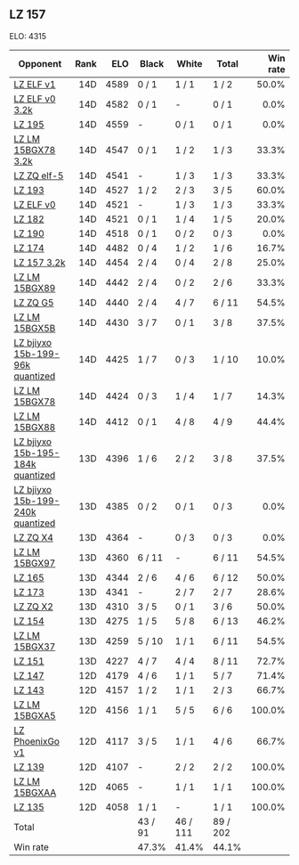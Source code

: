 ## LZ 157 ##

ELO: 4315

Opponent | Rank | ELO | Black | White | Total | Win rate
---------|-----:|----:|-------|-------|-------|-------:
[LZ ELF v1](LZ%20ELF%20v1.md) | 14D | 4589 | 0 / 1 | 1 / 1 | 1 / 2 | 50.0%
[LZ ELF v0 3.2k](LZ%20ELF%20v0%203.2k.md) | 14D | 4582 | 0 / 1 | - | 0 / 1 | 0.0%
[LZ 195](LZ%20195.md) | 14D | 4559 | - | 0 / 1 | 0 / 1 | 0.0%
[LZ LM 15BGX78 3.2k](LZ%20LM%2015BGX78%203.2k.md) | 14D | 4547 | 0 / 1 | 1 / 2 | 1 / 3 | 33.3%
[LZ ZQ elf-5](LZ%20ZQ%20elf-5.md) | 14D | 4541 | - | 1 / 3 | 1 / 3 | 33.3%
[LZ 193](LZ%20193.md) | 14D | 4527 | 1 / 2 | 2 / 3 | 3 / 5 | 60.0%
[LZ ELF v0](LZ%20ELF%20v0.md) | 14D | 4521 | - | 1 / 3 | 1 / 3 | 33.3%
[LZ 182](LZ%20182.md) | 14D | 4521 | 0 / 1 | 1 / 4 | 1 / 5 | 20.0%
[LZ 190](LZ%20190.md) | 14D | 4518 | 0 / 1 | 0 / 2 | 0 / 3 | 0.0%
[LZ 174](LZ%20174.md) | 14D | 4482 | 0 / 4 | 1 / 2 | 1 / 6 | 16.7%
[LZ 157 3.2k](LZ%20157%203.2k.md) | 14D | 4454 | 2 / 4 | 0 / 4 | 2 / 8 | 25.0%
[LZ LM 15BGX89](LZ%20LM%2015BGX89.md) | 14D | 4442 | 2 / 4 | 0 / 2 | 2 / 6 | 33.3%
[LZ ZQ G5](LZ%20ZQ%20G5.md) | 14D | 4440 | 2 / 4 | 4 / 7 | 6 / 11 | 54.5%
[LZ LM 15BGX5B](LZ%20LM%2015BGX5B.md) | 14D | 4430 | 3 / 7 | 0 / 1 | 3 / 8 | 37.5%
[LZ bjiyxo 15b-199-96k quantized](LZ%20bjiyxo%2015b-199-96k%20quantized.md) | 14D | 4425 | 1 / 7 | 0 / 3 | 1 / 10 | 10.0%
[LZ LM 15BGX78](LZ%20LM%2015BGX78.md) | 14D | 4424 | 0 / 3 | 1 / 4 | 1 / 7 | 14.3%
[LZ LM 15BGX88](LZ%20LM%2015BGX88.md) | 14D | 4412 | 0 / 1 | 4 / 8 | 4 / 9 | 44.4%
[LZ bjiyxo 15b-195-184k quantized](LZ%20bjiyxo%2015b-195-184k%20quantized.md) | 13D | 4396 | 1 / 6 | 2 / 2 | 3 / 8 | 37.5%
[LZ bjiyxo 15b-199-240k quantized](LZ%20bjiyxo%2015b-199-240k%20quantized.md) | 13D | 4385 | 0 / 2 | 0 / 1 | 0 / 3 | 0.0%
[LZ ZQ X4](LZ%20ZQ%20X4.md) | 13D | 4364 | - | 0 / 3 | 0 / 3 | 0.0%
[LZ LM 15BGX97](LZ%20LM%2015BGX97.md) | 13D | 4360 | 6 / 11 | - | 6 / 11 | 54.5%
[LZ 165](LZ%20165.md) | 13D | 4344 | 2 / 6 | 4 / 6 | 6 / 12 | 50.0%
[LZ 173](LZ%20173.md) | 13D | 4341 | - | 2 / 7 | 2 / 7 | 28.6%
[LZ ZQ X2](LZ%20ZQ%20X2.md) | 13D | 4310 | 3 / 5 | 0 / 1 | 3 / 6 | 50.0%
[LZ 154](LZ%20154.md) | 13D | 4275 | 1 / 5 | 5 / 8 | 6 / 13 | 46.2%
[LZ LM 15BGX37](LZ%20LM%2015BGX37.md) | 13D | 4259 | 5 / 10 | 1 / 1 | 6 / 11 | 54.5%
[LZ 151](LZ%20151.md) | 13D | 4227 | 4 / 7 | 4 / 4 | 8 / 11 | 72.7%
[LZ 147](LZ%20147.md) | 12D | 4179 | 4 / 6 | 1 / 1 | 5 / 7 | 71.4%
[LZ 143](LZ%20143.md) | 12D | 4157 | 1 / 2 | 1 / 1 | 2 / 3 | 66.7%
[LZ LM 15BGXA5](LZ%20LM%2015BGXA5.md) | 12D | 4156 | 1 / 1 | 5 / 5 | 6 / 6 | 100.0%
[LZ PhoenixGo v1](LZ%20PhoenixGo%20v1.md) | 12D | 4117 | 3 / 5 | 1 / 1 | 4 / 6 | 66.7%
[LZ 139](LZ%20139.md) | 12D | 4107 | - | 2 / 2 | 2 / 2 | 100.0%
[LZ LM 15BGXAA](LZ%20LM%2015BGXAA.md) | 12D | 4065 | - | 1 / 1 | 1 / 1 | 100.0%
[LZ 135](LZ%20135.md) | 12D | 4058 | 1 / 1 | - | 1 / 1 | 100.0%
Total | | | 43 / 91 | 46 / 111 | 89 / 202 | 
Win rate| | | 47.3% | 41.4% | 44.1% | 
